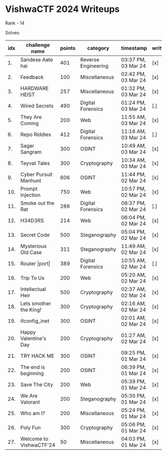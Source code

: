 # VishwaCTF 2024 Writeups

Rank - 14

Solves:

|idx   | challenge name            | points     | category              | timestamp             | written|
|----- | ------------------------- | ---------- | --------------------- | --------------------- | -------|
|1.    | Sandese Aate hai          | 401        | Reverse Engineering   | 03:37 PM, 03 Mar 24   | [x]    |
|2.    | Feedback                  | 100        | Miscellaneous         | 02:42 PM, 03 Mar 24   | [x]    |
|3.    | HARDWARE HEIST            | 257        | Miscellaneous         | 01:32 PM, 03 Mar 24   | [x]    |
|4.    | Wired Secrets             | 490        | Digital Forensics     | 01:24 PM, 03 Mar 24   | [.]    |
|5.    | They Are Coming           | 200        | Web                   | 11:55 AM, 03 Mar 24   | [x]    |
|6.    | Repo Riddles              | 412        | Digital Forensics     | 11:16 AM, 03 Mar 24   | [.]    |
|7.    | Sagar Sangram             | 300        | OSINT                 | 10:49 AM, 03 Mar 24   | [x]    |
|8.    | Teyvat Tales              | 300        | Cryptography          | 10:34 AM, 03 Mar 24   | [x]    |
|9.    | Cyber Pursuit Manhunt     | 606        | OSINT                 | 11:44 PM, 02 Mar 24   | [x]    |
|10.   | Prompt Injection          | 750        | Web                   | 10:57 PM, 02 Mar 24   | [x]    |
|11.   | Smoke out the Rat         | 286        | Digital Forensics     | 08:37 PM, 02 Mar 24   | [.]    |
|12.   | H34D3RS                   | 214        | Web                   | 06:04 PM, 02 Mar 24   | [x]    |
|13.   | Secret Code               | 500        | Steganography         | 05:04 PM, 02 Mar 24   | [x]    |
|14.   | Mysterious Old Case       | 311        | Steganography         | 11:49 AM, 02 Mar 24   | [x]    |
|15.   | Router \|port\|           | 389        | Digital Forensics     | 10:55 AM, 02 Mar 24   | [.]    |
|16.   | Trip To Us                | 200        | Web                   | 05:20 AM, 02 Mar 24   | [x]    |
|17.   | Intellectual Heir         | 500        | Cryptography          | 02:37 AM, 02 Mar 24   | [x]    |
|18.   | Lets smother the King!    | 300        | Cryptography          | 02:16 AM, 02 Mar 24   | [x]    |
|19.   | ifconfig_inet             | 300        | OSINT                 | 02:01 AM, 02 Mar 24   | [x]    |
|20.   | Happy Valentine's Day     | 200        | Cryptography          | 01:27 AM, 02 Mar 24   | [x]    |
|21.   | TRY HACK ME               | 300        | OSINT                 | 09:25 PM, 01 Mar 24   | [x]    |
|22.   | The end is beginning      | 200        | OSINT                 | 06:39 PM, 01 Mar 24   | [x]    |
|23.   | Save The City             | 200        | Web                   | 05:39 PM, 01 Mar 24   | [x]    |
|24.   | We Are Valorant           | 200        | Steganography         | 05:30 PM, 01 Mar 24   | [x]    |
|25.   | Who am I?                 | 200        | Miscellaneous         | 05:24 PM, 01 Mar 24   | [x]    |
|26.   | Poly Fun                  | 300        | Cryptography          | 05:06 PM, 01 Mar 24   | [x]    |
|27.   | Welcome to VishwaCTF'24   | 50         | Miscellaneous         | 04:03 PM, 01 Mar 24   | [x]    |
